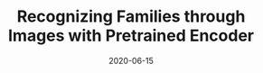 ---
title: "Recognizing Families through Images with Pretrained Encoder"
collection: publications
permalink: /publication/2020-06-15-fg2020
excerpt: ''
date: 2020-06-15
venue: '2020 15th IEEE International Conference on Automatic Face and Gesture Recognition (FG 2020)'
paperurl: 'https://www.computer.org/csdl/proceedings-article/fg/2020/307900a823/1kecJ0hqhKo'
citation: 'Nguyen et al. (2020). &quot;Recognizing Families through Images with Pretrained Encoder.&quot; <i>FG 2020</i>. 1(2).'
---